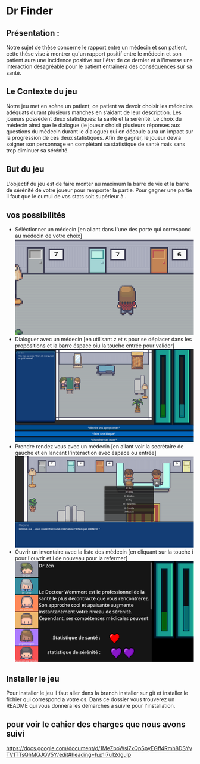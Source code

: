 # Dr Finder



## Présentation : 

Notre sujet de thèse concerne le rapport entre un médecin et son patient, cette thèse vise à montrer qu'un rapport positif entre le médecin et son patient aura une incidence positive sur l'état de ce dernier et à l'inverse une interaction désagréable pour le patient entrainera des conséquences sur sa santé.

## Le Contexte du jeu

Notre jeu met en scène un patient, ce patient va devoir choisir les médecins adéquats durant plusieurs manches en s’aidant de leur description. Les joueurs possèdent deux statistiques: la santé et la sérénité.
Le choix du médecin ainsi que le dialogue (le joueur choisit plusieurs réponses aux questions du médecin durant le dialogue) qui en découle aura un impact sur la progression de ces deux statistiques.
Afin de gagner, le joueur devra soigner son personnage en complétant sa statistique de santé mais sans trop diminuer sa sérénité.

## But du jeu

L'objectif du jeu est de faire monter au maximum la barre de vie et la barre de sérénité de votre joueur pour remporter la partie.
Pour gagner une partie il faut que le cumul de vos stats soit supérieur à .

## vos possibilités

- Séléctionner un médecin [en allant dans l'une des porte qui correspond au médecin de votre choix]
 ![ Image séléction médecin](images/portes.png)
- Dialoguer avec un médecin [en utilisant z et s pour se déplacer dans les propositions et la barre éspace oiu la touche entrée pour valider]
![ Image dialogue](images/dr_zen.png)
- Prendre rendez vous avec un médecin [en allant voir la secrétaire de gauche et en lancant l'intéraction avec éspace ou entrée]
![ Image rendez vous](images/rdv.png)
- Ouvrir un inventaire avec la liste des médecin [en cliquant sur la touche i pour l'ouvrir et i de nouveau pour la refermer]
![ Image inventaire](images/menu.png)

## Installer le jeu

Pour installer le jeu il faut aller dans la branch installer sur git et installer le fichier qui correspond a votre os.
Dans ce dossier vous trouverez un README qui vous donnera les démarches a suivre pour l'installation.

## pour voir le cahier des charges que nous avons suivi

https://docs.google.com/document/d/1MeZboWsl7xQpSpyEGff4Rmh8DSYyTV1TTsQhMQJQV5Y/edit#heading=h.p1l7u12dgulp
